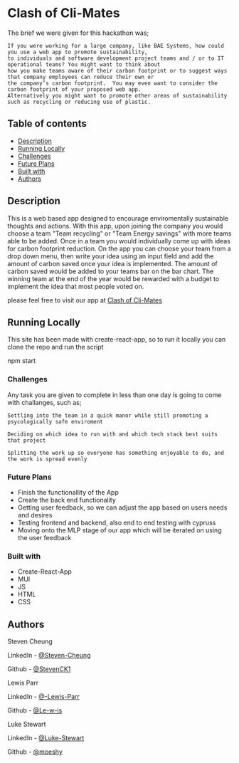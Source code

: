 # Clash of Cli-Mates

The brief we were given for this hackathon was;

    If you were working for a large company, like BAE Systems, how could you use a web app to promote sustainability,
    to individuals and software development project teams and / or to IT operational teams? You might want to think about
    how you make teams aware of their carbon footprint or to suggest ways that company employees can reduce their own or 
    the company’s carbon footprint.  You may even want to consider the carbon footprint of your proposed web app. 
    Alternatively you might want to promote other areas of sustainability such as recycling or reducing use of plastic.


## Table of contents

- [Description](#description)
- [Running Locally](#running-locally)
- [Challenges](#challenges)
- [Future Plans](#future-plans)
- [Built with](#built-with)
- [Authors](#authors)

## Description

This is a web based app designed to encourage enviromentally sustainable thoughts and actions.
With this app, upon joining the company you would choose a team "Team recycling" or "Team Energy savings" with more teams able to be added. Once in a team you would individually come up with ideas for carbon footprint reduction.
On the app you can choose your team from a drop down menu, then write your idea using an input field and add the amount of carbon saved once your idea is implemented. The amount of carbon saved would be added to your teams bar on the bar chart. The winning team at the end of the year would be rewarded with a budget to implement the idea that most people voted on.

please feel free to visit our app at [Clash of Cli-Mates](https://clashofclimates.netlify.app/)

## Running Locally

This site has been made with create-react-app, so to run it locally you can clone the repo and run the script

npm start

### Challenges

Any task you are given to complete in less than one day is going to come with challanges, such as;

    Settling into the team in a quick manor while still promoting a psycologically safe enviroment
    
    Deciding on which idea to run with and which tech stack best suits that project
    
    Splitting the work up so everyone has something enjoyable to do, and the work is spread evenly

### Future Plans

- Finish the functionallity of the App
- Create the back end functionality
- Getting user feedback, so we can adjust the app based on users needs and desires
- Testing frontend and backend, also end to end testing with cypruss
- Moving onto the MLP stage of our app which will be iterated on using the user feedback

### Built with

- Create-React-App
- MUI
- JS
- HTML
- CSS

## Authors

 Steven Cheung
 
 LinkedIn - [@Steven-Cheung](https://www.linkedin.com/in/steven-cheung321/)
 
 Github - [@StevenCK1](https://github.com/StevenCK1)


 Lewis Parr
 
 LinkedIn - [@-Lewis-Parr](https://www.linkedin.com/in/-lewis-parr/)
 
 Github - [@Le-w-is](https://github.com/Le-w-is)


 Luke Stewart
 
 LinkedIn - [@Luke-Stewart](https://www.linkedin.com/in/luke-stewart-4a428590/)

Github - [@moeshy](https://github.com/moeshy)
